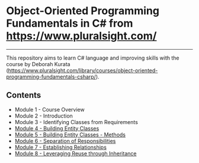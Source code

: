 # Object-Oriented Programming Fundamentals in C# from https://www.pluralsight.com/

------

This repository aims to learn C# language and improving skills with the course by Deborah Kurata (https://www.pluralsight.com/library/courses/object-oriented-programming-fundamentals-csharp/).

## Contents

- Module 1 - Course Overview
- Module 2 - Introduction
- Module 3 - Identifying Classes from Requirements
- [Module 4 - Building Entity Classes](module_04/ACM)
- [Module 5 - Building Entity Classes - Methods](module_05/ACM)
- [Module 6 - Separation of Responsibilities](module_06/ACM)
- [Module 7 - Establishing Relationships](module_07/ACM)
- [Module 8 - Leveraging Reuse through Inheritance](module_08/ACM)
